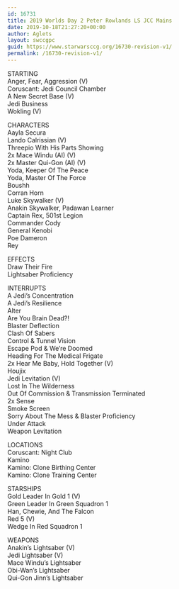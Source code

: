 ```yaml
---
id: 16731
title: 2019 Worlds Day 2 Peter Rowlands LS JCC Mains
date: 2019-10-18T21:27:20+00:00
author: Aglets
layout: swccgpc
guid: https://www.starwarsccg.org/16730-revision-v1/
permalink: /16730-revision-v1/
---
```

STARTING  
Anger, Fear, Aggression (V)  
Coruscant: Jedi Council Chamber  
A New Secret Base (V)  
Jedi Business  
Wokling (V)

CHARACTERS  
Aayla Secura  
Lando Calrissian (V)  
Threepio With His Parts Showing  
2x Mace Windu (AI) (V)  
2x Master Qui-Gon (AI) (V)  
Yoda, Keeper Of The Peace  
Yoda, Master Of The Force  
Boushh  
Corran Horn  
Luke Skywalker (V)  
Anakin Skywalker, Padawan Learner  
Captain Rex, 501st Legion  
Commander Cody  
General Kenobi  
Poe Dameron  
Rey

EFFECTS  
Draw Their Fire  
Lightsaber Proficiency

INTERRUPTS  
A Jedi&#8217;s Concentration  
A Jedi&#8217;s Resilience  
Alter  
Are You Brain Dead?!  
Blaster Deflection  
Clash Of Sabers  
Control & Tunnel Vision  
Escape Pod & We&#8217;re Doomed  
Heading For The Medical Frigate  
2x Hear Me Baby, Hold Together (V)  
Houjix  
Jedi Levitation (V)  
Lost In The Wilderness  
Out Of Commission & Transmission Terminated  
2x Sense  
Smoke Screen  
Sorry About The Mess & Blaster Proficiency  
Under Attack  
Weapon Levitation

LOCATIONS  
Coruscant: Night Club  
Kamino  
Kamino: Clone Birthing Center  
Kamino: Clone Training Center

STARSHIPS  
Gold Leader In Gold 1 (V)  
Green Leader In Green Squadron 1  
Han, Chewie, And The Falcon  
Red 5 (V)  
Wedge In Red Squadron 1

WEAPONS  
Anakin&#8217;s Lightsaber (V)  
Jedi Lightsaber (V)  
Mace Windu&#8217;s Lightsaber  
Obi-Wan&#8217;s Lightsaber  
Qui-Gon Jinn&#8217;s Lightsaber